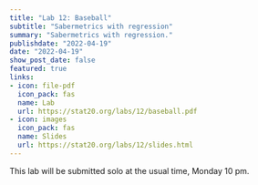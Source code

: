 ```yaml
---
title: "Lab 12: Baseball"
subtitle: "Sabermetrics with regression"
summary: "Sabermetrics with regression."
publishdate: "2022-04-19"
date: "2022-04-19"
show_post_date: false
featured: true
links:
- icon: file-pdf
  icon_pack: fas
  name: Lab
  url: https://stat20.org/labs/12/baseball.pdf
- icon: images
  icon_pack: fas
  name: Slides
  url: https://stat20.org/labs/12/slides.html
---
```


This lab will be submitted solo at the usual time, Monday 10 pm.